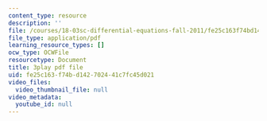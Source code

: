 ```yaml
---
content_type: resource
description: ''
file: /courses/18-03sc-differential-equations-fall-2011/fe25c163f74bd142702441c7fc45d021_kRR9EVzr4lc.pdf
file_type: application/pdf
learning_resource_types: []
ocw_type: OCWFile
resourcetype: Document
title: 3play pdf file
uid: fe25c163-f74b-d142-7024-41c7fc45d021
video_files:
  video_thumbnail_file: null
video_metadata:
  youtube_id: null
---
```

